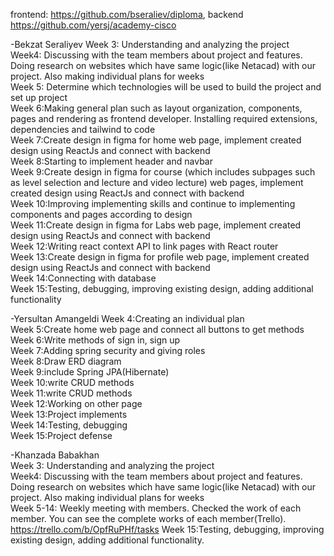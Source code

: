 frontend: https://github.com/bseraliev/diploma, backend https://github.com/yersj/academy-cisco

-Bekzat Seraliyev 
Week 3: Understanding and analyzing the project  
Week4: Discussing with the team members about project and features. Doing research on websites which have same logic(like Netacad) with our project. Also making individual plans for weeks  
Week 5: Determine which technologies will be used to build the project and set up project  
Week 6:Making general plan such as layout organization, components, pages and rendering as frontend developer. Installing required extensions, dependencies and tailwind to code  
Week 7:Create design in figma for home web page, implement created design using ReactJs and connect with backend  
Week 8:Starting to implement header and navbar  
Week 9:Create design in figma for course (which includes subpages such as level selection and lecture and video lecture) web pages, implement created design using ReactJs and connect with backend  
Week 10:Improving implementing skills and continue to implementing components and pages according to design  
Week 11:Create design in figma for Labs web page, implement created design using ReactJs and connect with backend  
Week 12:Writing react context API to link pages with React router  
Week 13:Create design in figma for profile web page, implement created design using ReactJs and connect with backend  
Week 14:Connecting with database  
Week 15:Testing, debugging, improving existing design, adding additional functionality  

-Yersultan Amangeldi
Week 4:Creating an individual plan  
Week 5:Create home web page and connect all buttons to get methods  
Week 6:Write methods of sign in, sign up  
Week 7:Adding spring security and giving roles  
Week 8:Draw ERD diagram  
Week 9:include Spring JPA(Hibernate)  
Week 10:write CRUD methods  
Week 11:write CRUD methods  
Week 12:Working on other page  
Week 13:Project implements  
Week 14:Testing, debugging  
Week 15:Project defense  


-Khanzada Babakhan  
Week 3: Understanding and analyzing the project  
Week4: Discussing with the team members about project and features. Doing research on websites which have same logic(like Netacad) with our project. Also making individual plans for weeks  
Week 5-14: Weekly meeting with members. Checked the work of each member. You can see the complete works of each member(Trello).  
https://trello.com/b/OpfRuPHf/tasks
Week 15:Testing, debugging, improving existing design, adding additional functionality.  

